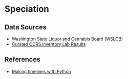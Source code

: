 # Speciation

## Data Sources

- [Washington State Liquor and Cannabis Board (WSLCB)](https://lcb.box.com/s/xseghpsq2t4i1musxj6mgd7b8rhxe7bm)
- [Curated CCRS Inventory Lab Results](https://cannlytics.page.link/ccrs-inventory-lab-results-2022-12-07)

## References

- [Making timelines with Python](https://dadoverflow.com/2021/08/17/making-timelines-with-python/)
